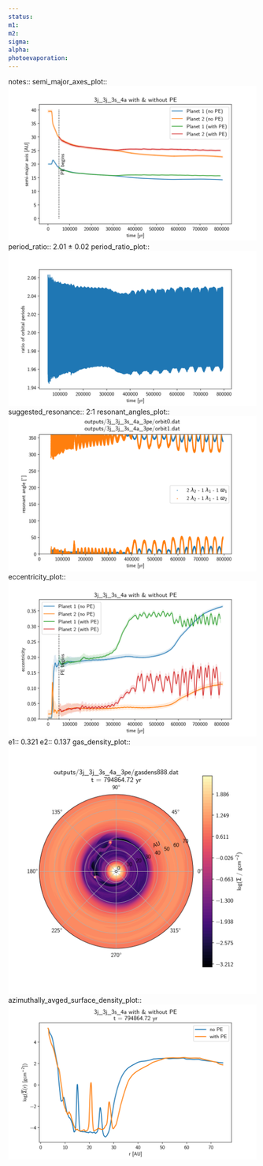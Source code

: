 ```yaml
---
status:
m1:
m2:
sigma:
alpha:
photoevaporation:
---
```


notes::
semi_major_axes_plot:: ![semi_major_axes_3j_3j_3s_4a_3pe.png](plots/semi_major_axes/semi_major_axes_3j_3j_3s_4a_3pe.png)
period_ratio:: 2.01 ± 0.02
period_ratio_plot:: ![period_ratio_3j_3j_3s_4a_3pe.png](plots/period_ratio/period_ratio_3j_3j_3s_4a_3pe.png)
suggested_resonance:: 2:1
resonant_angles_plot:: ![resonant_angles_3j_3j_3s_4a_3pe.png](plots/resonant_angles/resonant_angles_3j_3j_3s_4a_3pe.png)
eccentricity_plot:: ![eccentricity_3j_3j_3s_4a_3pe.png](plots/eccentricity/eccentricity_3j_3j_3s_4a_3pe.png)
e1:: 0.321
e2:: 0.137
gas_density_plot:: ![gas_density_3j_3j_3s_4a_3pe.png](plots/gas_density/gas_density_3j_3j_3s_4a_3pe.png)
azimuthally_avged_surface_density_plot:: ![azimuthally_avged_surface_density_3j_3j_3s_4a_3pe.png](plots/azimuthally_avged_surface_density/azimuthally_avged_surface_density_3j_3j_3s_4a_3pe.png)
